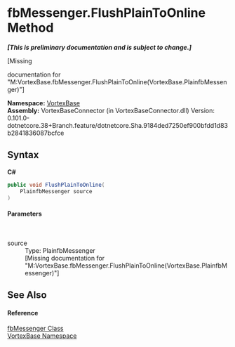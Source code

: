 # fbMessenger.FlushPlainToOnline Method 
 _**\[This is preliminary documentation and is subject to change.\]**_

\[Missing <summary> documentation for "M:VortexBase.fbMessenger.FlushPlainToOnline(VortexBase.PlainfbMessenger)"\]

**Namespace:**&nbsp;<a href="N_VortexBase.md">VortexBase</a><br />**Assembly:**&nbsp;VortexBaseConnector (in VortexBaseConnector.dll) Version: 0.101.0-dotnetcore.38+Branch.feature/dotnetcore.Sha.9184ded7250ef900bfdd1d83b2841836087bcfce

## Syntax

**C#**<br />
``` C#
public void FlushPlainToOnline(
	PlainfbMessenger source
)
```


#### Parameters
&nbsp;<dl><dt>source</dt><dd>Type: PlainfbMessenger<br />\[Missing <param name="source"/> documentation for "M:VortexBase.fbMessenger.FlushPlainToOnline(VortexBase.PlainfbMessenger)"\]</dd></dl>

## See Also


#### Reference
<a href="T_VortexBase_fbMessenger.md">fbMessenger Class</a><br /><a href="N_VortexBase.md">VortexBase Namespace</a><br />